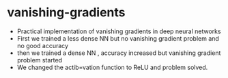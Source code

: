 # vanishing-gradients
- Practical implementation of vanishing gradients in deep neural networks
- First we trained a less dense NN but no vanishing gradient problem and no good accuracy 
- then we trained a dense NN , accuracy increased but vanishing gradient problem started
- We changed the actib=vation function to ReLU and problem solved.

